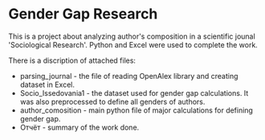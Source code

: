 # Gender Gap Research
This is a project about analyzing author's composition in a scientific jounal 'Sociological Research'. Python and Excel were used to complete the work. 

There is a discription of attached files:

* parsing_journal - the file of reading OpenAlex library and creating dataset in Excel.
* Socio_Issedovania1 - the dataset used for gender gap calculations. It was also preprocessed to define all genders of authors.
* author_comosition - main python file of major calculations for defining gender gap.
* Отчёт - summary of the work done.
